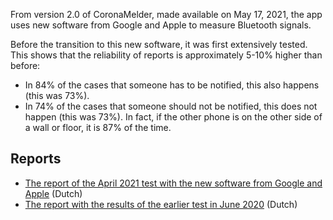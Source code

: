 From version 2.0 of CoronaMelder, made available on May 17, 2021, the app uses new software from Google and Apple to measure Bluetooth signals.

Before the transition to this new software, it was first extensively tested. This shows that the reliability of reports is approximately 5-10% higher than before:

- In 84% of the cases that someone has to be notified, this also happens (this was 73%).
- In 74% of the cases that someone should not be notified, this does not happen (this was 73%). In fact, if the other phone is on the other side of a wall or floor, it is 87% of the time.
 
## Reports

- <a href="https://www.rijksoverheid.nl/ministeries/ministerie-van-volksgezondheid-welzijn-en-sport/documenten/publicaties/2021/05/17/coronamelder-hertest-bluetooth-validatie-april-2021" rel="noopener noreferrer" target="_blank">The report of the April 2021 test with the new software from Google and Apple</a> (Dutch)
- <a href="https://www.rijksoverheid.nl/documenten/rapporten/2020/06/08/veldtest-bluetooth-validatie-covid-19-notificatie-app" rel="noopener noreferrer" target="_blank">The report with the results of the earlier test in June 2020</a> (Dutch)  
